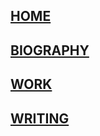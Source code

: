 ## [HOME](https://tianshu-z.github.io/)

## [BIOGRAPHY](biography.html)

## [WORK](work.html)

## [WRITING](writing.html)
